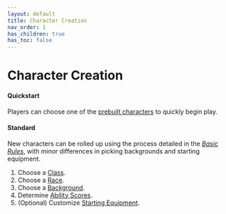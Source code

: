 ```yaml
---
layout: default
title: Character Creation
nav_order: 1
has_children: true
has_toc: false
---
```


# Character Creation

<!-- ### Naevean Heroes

Adventurers in the Naevis are survivalists, equally adept at fighting and fieldcraft. When creating a Naevis character, keep in mind that **encumbrance**, **lighting**, and **no long rests** are important factors. -->

#### Quickstart

Players can choose one of the [prebuilt characters](prebuilt_characters/index) to quickly begin play.

#### Standard

New characters can be rolled up using the process detailed in the _[Basic Rules](../more/DnD_BasicRules_2018.pdf)_, with minor differences in picking backgrounds and starting equipment.

1. Choose a [Class](class/index).
2. Choose a [Race](race/index).
3. Choose a [Background](background/index).
4. Determine [Ability Scores](ability_scores).
5. (Optional) Customize [Starting Equipment](../gear/starting_equipment/).



